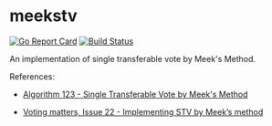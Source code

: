 # meekstv

[![Go Report Card](https://goreportcard.com/badge/github.com/shawntoffel/meekstv)](https://goreportcard.com/report/github.com/shawntoffel/meekstv) [![Build Status](https://github.com/shawntoffel/meekstv/actions/workflows/go.yaml/badge.svg)](https://github.com/shawntoffel/meekstv/actions)

An implementation of single transferable vote by Meek's Method.

References:

* [Algorithm 123 - Single Transferable Vote by Meek's Method](https://svn.apache.org/repos/asf/steve/trunk/stv_background/meekm.pdf)

* [Voting matters, Issue 22 - Implementing STV by Meek’s method](https://www.votingmatters.org.uk/ISSUE22/I22P2.pdf)
